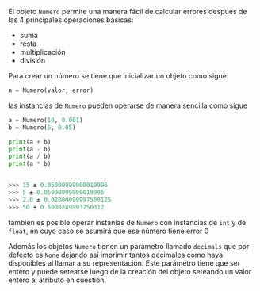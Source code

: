El objeto ``Numero`` permite una manera fácil de calcular errores después de las 4 principales operaciones básicas:
* suma
* resta
* multiplicación
* división

Para crear un número se tiene que inicializar un objeto como sigue:

```python
n = Numero(valor, error)
```
las instancias de ``Numero`` pueden operarse de manera sencilla como sigue

```python
a = Numero(10, 0.001)
b = Numero(5, 0.05)

print(a + b)
print(a - b)
print(a / b)
print(a * b)


>>> 15 ± 0.05000999900019996
>>> 5 ± 0.05000999900019996
>>> 2.0 ± 0.02000099997500125
>>> 50 ± 0.5000249993750312
```

también es posible operar instanias de ``Numero`` con instancias de ``int`` y de ``float``, en cuyo caso se asumirá que ese número tiene error 0

Además los objetos ``Numero`` tienen un parámetro llamado ``decimals`` que por defecto es ``None`` dejando así imprimir tantos decimales como haya disponibles al llamar a su representación. Este parámetro tiene que ser entero y puede setearse luego de la creación del objeto seteando un valor entero al atributo en cuestión.
